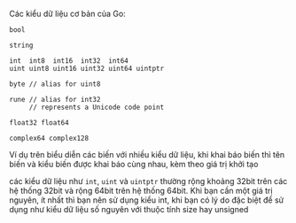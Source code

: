 Các kiểu dữ liệu cơ bản của Go:

```
bool

string

int  int8  int16  int32  int64
uint uint8 uint16 uint32 uint64 uintptr

byte // alias for uint8

rune // alias for int32
     // represents a Unicode code point

float32 float64

complex64 complex128
```

Ví dụ trên biểu diễn các biến với nhiều kiểu dữ liệu, khi khai báo biến thì tên biến và kiểu biến được khai báo cùng nhau, kèm theo giá trị khởi tạo

các kiểu dữ liệu như `int`, `uint` và `uintptr` thường rộng khoảng 32bit trên các hệ thống 32bit và rộng 64bit trên hệ thống 64bit. Khi bạn cần một giá trị nguyên, ít nhất thì bạn nên sử dụng kiểu int, khi bạn có lý do đặc biệt để sử dụng như kiểu dữ liệu số nguyên với thuộc tính size hay unsigned